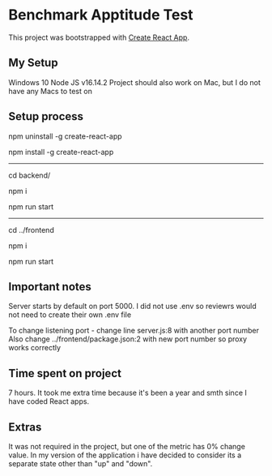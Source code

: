 # Benchmark Apptitude Test

This project was bootstrapped with [Create React App](https://github.com/facebook/create-react-app).

## My Setup

Windows 10 Node JS v16.14.2 
Project should also work on Mac, but I do not have any Macs to test on

## Setup process

npm uninstall -g create-react-app

npm install -g create-react-app

---

cd backend/

npm i

npm run start

---

cd ../frontend

npm i

npm run start

## Important notes

Server starts by default on port 5000. I did not use .env so reviewrs would not need to create their own .env file

To change listening port - change line server.js:8 with another port number
Also change ../frontend/package.json:2  with  new port number so proxy works correctly

## Time spent on project

7 hours. It took me extra time because it's been a year and smth since I have coded React apps.

## Extras

It was not required in the project, but one of the metric has 0% change value. In my version of the application i have decided to consider its a separate state other than "up" and "down". 